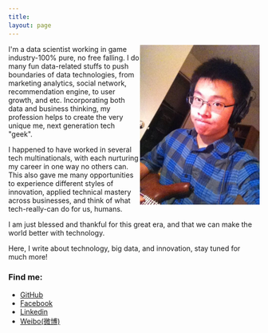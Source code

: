 ```yaml
---
title: 
layout: page
---
```

<img src="media/img/me.jpg" width="240" height="320" align="right">

I'm a data scientist working in game industry-100% pure, no free falling. I do many fun data-related stuffs to push boundaries of data technologies, from marketing analytics, social network, recommendation engine, to user growth, and etc. Incorporating both data and business thinking, my profession helps to create the very unique me, next generation tech "geek".

I happened to have worked in several tech multinationals, with each nurturing my career in one way no others can. This also gave me many opportunities to experience different styles of innovation, applied technical mastery across businesses, and think of what tech-really-can do for us, humans.

I am just blessed and thankful for this great era, and that we can make the world better with technology. 

Here, I write about technology, big data, and innovation, stay tuned for much more!

### Find me:

-  [GitHub](https://github.com/wvngbvao483)  
-  [Facebook](https://www.facebook.com/evilbiao)
-  [Linkedin](https://www.linkedin.com/in/wangbiao) 
-  [Weibo(微博)](http://weibo.com/234140960)